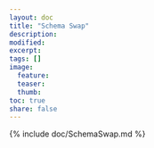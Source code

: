 ```yaml
---
layout: doc
title: "Schema Swap"
description:
modified:
excerpt:
tags: []
image:
  feature:
  teaser:
  thumb:
toc: true
share: false
---
```


{% include doc/SchemaSwap.md %}
